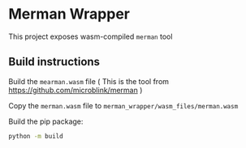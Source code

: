 # Merman Wrapper

This project exposes wasm-compiled `merman` tool

## Build instructions

Build the `mearman.wasm` file ( This is the tool from https://github.com/microblink/merman )

Copy the `merman.wasm` file to `merman_wrapper/wasm_files/merman.wasm`

Build the pip package:

```bash
python -m build
```